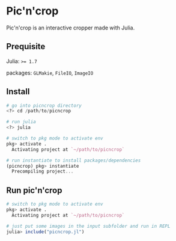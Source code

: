 # Pic'n'crop
Pic'n'crop is an interactive cropper made with Julia.

## Prequisite
Julia: `>= 1.7`

packages:  `GLMakie`, `FileIO`, `ImageIO`

## Install
```julia
# go into picncrop directory
<?> cd /path/to/picncrop

# run julia
<?> julia

# switch to pkg mode to activate env
pkg> activate .
  Activating project at `~/path/to/picncrop`

# run instantiate to install packages/dependencies
(picncrop) pkg> instantiate
  Precompiling project...
```

## Run pic'n'crop
```julia
# switch to pkg mode to activate env
pkg> activate .
  Activating project at `~/path/to/picncrop`

# just put some images in the input subfolder and run in REPL
julia> include("picncrop.jl")
```
 
